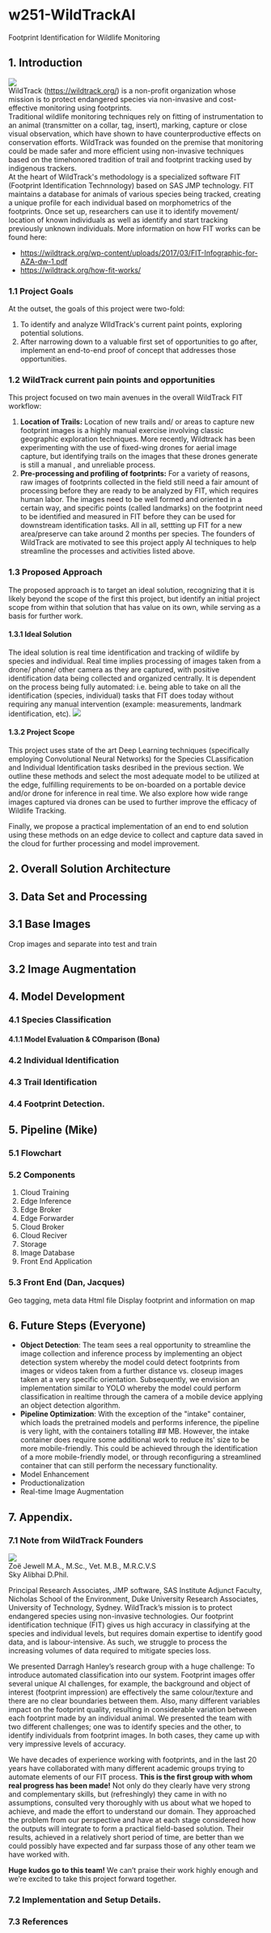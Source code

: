 # w251-WildTrackAI
Footprint Identification for Wildlife Monitoring

## 1. Introduction  
![](WildTrack-Logo.jpg)  
WildTrack (https://wildtrack.org/) is a non-profit organization whose mission is to protect endangered species via non-invasive and cost-effective monitoring using footprints.   
Traditional wildlife monitoring techniques rely on fitting of instrumentation to an animal (transmitter on a collar, tag, insert), marking, capture or close visual observation, which have shown to have counterproductive effects on conservation efforts. WildTrack was founded on the premise that monitoring could be made safer and more efficient using non-invasive techniques based on the timehonored tradition of trail and footprint tracking used by indigenous trackers.  
At the heart of WildTrack's methodology is a specialized software FIT (Footprint Identification Technnology) based on SAS JMP technology. FIT maintains a  database for animals of various species being tracked, creating a unique profile for each individual based on morphometrics of the footprints. Once set up, researchers can use it to identify movement/ location of known individuals as well as identify and start tracking previously unknown individuals. More information on how FIT works can be found here: 
- https://wildtrack.org/wp-content/uploads/2017/03/FIT-Infographic-for-AZA-dw-1.pdf
- https://wildtrack.org/how-fit-works/



### 1.1 Project Goals
At the outset, the goals of this project were two-fold:
1. To identify and analyze WIldTrack's current paint points, exploring potential solutions.
2. After narrowing down to a valuable first set of opportunities to go after, implement an end-to-end proof of concept that addresses those opportunities. 

### 1.2 WildTrack current pain points and opportunities
This project focused on two main avenues in the overall WildTrack FIT workflow:
1. **Location of Trails:** Location of new trails and/ or areas to capture new footprint images is a highly  manual exercise involving classic geographic exploration techniques. More recently, Wildtrack has been experimenting with the use of fixed-wing drones for aerial image capture, but identifying trails on the images that these drones generate is still a manual , and unreliable process. 
2. **Pre-processing and profiling of footprints:** For a variety of reasons, raw images of footprints collected in the field still need a fair amount of processing before they are ready to be analyzed by FIT, which requires human labor.  The images need to be well formed and oriented in a certain way, and specific points (called landmarks) on the footprint need to be identified and measured in FIT before they can be used for downstream identification tasks. All in all, settting up FIT for a new area/preserve can take around 2 months per species. 
The founders of WildTrack are motivated to see this project apply AI techniques to help streamline the processes and activities listed above.  

### 1.3 Proposed Approach 
The proposed approach is to target an ideal solution, recognizing that it is likely beyond the scope of the first this project, but identify an initial project scope from within that solution that has value on its own, while serving as a basis for further work.  

#### 1.3.1 Ideal Solution
The ideal solution is real time identification and tracking  of wildlife by species and individual. Real time implies processing of images taken from a drone/ phone/ other camera as they are captured, with positive identification data being collected and organized centrally. It is dependent on the process being fully automated: i.e. being able to take on all the identification (species, individual) tasks that FIT does today without requiring any manual intervention (example: measurements, landmark identification, etc).
![](ideal_solution.png)


#### 1.3.2 Project Scope
This project uses state of the art Deep Learning techniques (specifically employing Convolutional Neural Networks)  for the Species CLassification and Individual Identification tasks desribed in the previous section. We outline these methods and select the most adequate model to be utilized at the edge, fulfilling requirements to be on-boarded on a portable device and/or drone for inference in real time. We also explore how wide range images captured via drones can be used to further improve the efficacy of Wildlife Tracking.  

Finally, we propose a practical implementation of an end to end solution using these methods on an edge device to collect and capture data saved in the cloud for further processing and model improvement.  


## 2. Overall Solution Architecture

## 3. Data Set and Processing
## 3.1 Base Images
Crop images and separate into test and train
## 3.2 Image Augmentation 

## 4. Model Development
### 4.1 Species Classification
#### 4.1.1 Model Evaluation & COmparison (Bona)
### 4.2 Individual Identification
### 4.3 Trail Identification
### 4.4 Footprint Detection. 


## 5. Pipeline (Mike)
### 5.1 Flowchart
### 5.2 Components
1. Cloud Training
2. Edge Inference
3. Edge Broker
4. Edge Forwarder
5. Cloud Broker
6. Cloud Reciver
7. Storage
8. Image Database
9. Front End Application
### 5.3 Front End (Dan, Jacques)
Geo tagging, meta data
Html file
Display footprint and information on map


## 6. Future Steps (Everyone)
- **Object Detection**: The team sees a real opportunity to streamline the image collection and inference process by implementing an object detection system whereby the model could detect footprints from images or videos taken from a further distance vs. closeup images taken at a very specific orientation. Subsequently, we envision an implementation similar to YOLO whereby the model could perform classification in realtime through the camera of a mobile device applying an object detection algorithm. 
- **Pipeline Optimization**: With the exception of the "intake" container, which loads the pretrained models and performs inference, the pipeline is very light, with the containers totalling ## MB. However, the intake container does require some additional work to reduce its' size to be more mobile-friendly. This could be achieved through the identification of a more mobile-friendly model, or through reconfiguring a streamlined container that can still perform the necessary functionality.
- Model Enhancement
- Productionalization
- Real-time Image Augmentation

## 7. Appendix. 
### 7.1 Note from WildTrack Founders  
![](zoe_sky.jpg)  
Zoë Jewell M.A., M.Sc., Vet. M.B., M.R.C.V.S  
Sky Alibhai D.Phil.

Principal Research Associates, JMP software, SAS Institute
Adjunct Faculty, Nicholas School of the Environment, Duke University
Research Associates, University of Technology, Sydney.
WildTrack’s mission is to protect endangered species using non-invasive technologies. Our footprint identification technique (FIT) gives us high accuracy in classifying at the species and individual levels, but requires domain expertise to identify good data, and is labour-intensive.  As such, we struggle to process the increasing volumes of data required to mitigate species loss.

We presented Darragh Hanley’s research group with a huge challenge: To introduce automated classification into our system. Footprint images offer several unique AI challenges, for example, the background and object of interest (footprint impression) are effectively the same colour/texture and there are no clear boundaries between them. Also, many different variables impact on the footprint quality, resulting in considerable variation between each footprint made by an individual animal.  We presented the team with two different challenges; one was to identify species and the other, to identify individuals from footprint images. In both cases, they came up with very impressive levels of accuracy.

We have decades of experience working with footprints, and in the last 20 years have collaborated with many different academic groups trying to automate elements of our FIT process. **This is the first group with whom real progress has been made!**  Not only do they clearly have very strong and complementary skills, but (refreshingly) they came in with no assumptions, consulted very thoroughly with us about what we hoped to achieve, and made the effort to understand our domain. They approached the problem from our perspective and have at each stage considered how the outputs will integrate to form a practical field-based solution. Their results, achieved in a relatively short period of time, are better than we could possibly have expected and far surpass those of any other team we have worked with.

**Huge kudos go to this team!** We can’t praise their work highly enough and we’re excited to take this project forward together.

### 7.2 Implementation and Setup Details. 
### 7.3  References
